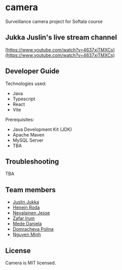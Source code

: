 # camera
Surveillance camera project for Softala course

## Jukka Juslin's live stream channel
[https://www.youtube.com/watch?v=4637xjTMXCs](https://www.youtube.com/watch?v=4637xjTMXCs)

## Developer Guide

Technologies used:
- Java
- Typescript
- React
- Vite

Prerequisites:
- Java Development Kit (JDK)
- Apache Maven
- MySQL Server
- TBA

## Troubleshooting

TBA

## Team members

- [Juslin Jukka](https://github.com/jusju)
- [Henein Roda](https://github.com/hxrda)
- [Nevalainen Jesse](https://github.com/Suppiluliumas)
- [Zafar Irum](https://github.com/zafarirum87)
- [Mede Daniela](https://github.com/mededaniela)
- [Domracheva Polina](https://github.com/PolinaD31)
- [Nguyen Minh](https://github.com/NguyenMinh03)

## License

Camera is MIT licensed.

